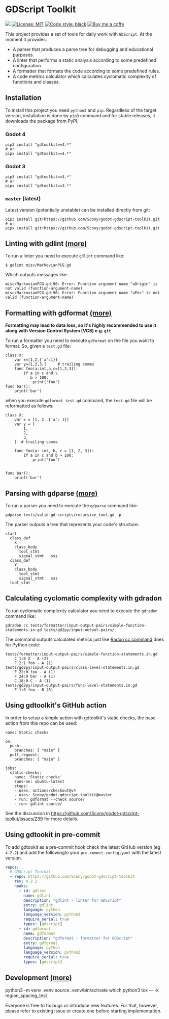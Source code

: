 # GDScript Toolkit
[![](https://github.com/Scony/godot-gdscript-toolkit/workflows/Tests/badge.svg)](https://github.com/Scony/godot-gdscript-toolkit/actions)
[![License: MIT](https://img.shields.io/badge/License-MIT-yellow.svg)](https://opensource.org/licenses/MIT)
[![Code style: black](https://img.shields.io/badge/code%20style-black-000000.svg)](https://github.com/psf/black)
[![Buy me a coffe](https://img.shields.io/badge/Buy%20me%20a%20coffe-FF5E5B?logo=ko-fi&logoColor=white)](https://ko-fi.com/pawel_lampe)

This project provides a set of tools for daily work with `GDScript`. At the moment it provides:

- A parser that produces a parse tree for debugging and educational purposes.
- A linter that performs a static analysis according to some predefined configuration.
- A formatter that formats the code according to some predefined rules.
- A code metrics calculator which calculates cyclomatic complexity of functions and classes.

## Installation

To install this project you need `python3` and `pip`.
Regardless of the target version, installation is done by `pip3` command and for stable releases, it downloads the package from PyPI.

### Godot 4

```
pip3 install "gdtoolkit==4.*"
# or
pipx install "gdtoolkit==4.*"
```

### Godot 3

```
pip3 install "gdtoolkit==3.*"
# or
pipx install "gdtoolkit==3.*"
```

### `master` (latest)

Latest version (potentially unstable) can be installed directly from git:
```
pip3 install git+https://github.com/Scony/godot-gdscript-toolkit.git
# or
pipx install git+https://github.com/Scony/godot-gdscript-toolkit.git
```

## Linting with gdlint [(more)](https://github.com/Scony/godot-gdscript-toolkit/wiki/3.-Linter)

To run a linter you need to execute `gdlint` command like:

```
$ gdlint misc/MarkovianPCG.gd
```

Which outputs messages like:

```
misc/MarkovianPCG.gd:96: Error: Function argument name "aOrigin" is not valid (function-argument-name)
misc/MarkovianPCG.gd:96: Error: Function argument name "aPos" is not valid (function-argument-name)
```

## Formatting with gdformat [(more)](https://github.com/Scony/godot-gdscript-toolkit/wiki/4.-Formatter)

**Formatting may lead to data loss, so it's highly recommended to use it along with Version Control System (VCS) e.g. `git`**

To run a formatter you need to execute `gdformat` on the file you want to format. So, given a `test.gd` file:

```
class X:
	var x=[1,2,{'a':1}]
	var y=[1,2,3,]     # trailing comma
	func foo(a:int,b,c=[1,2,3]):
		if a in c and \
		   b > 100:
			print('foo')
func bar():
	print('bar')
```

when you execute `gdformat test.gd` command, the `test.gd` file will be reformatted as follows:

```
class X:
	var x = [1, 2, {'a': 1}]
	var y = [
		1,
		2,
		3,
	]  # trailing comma

	func foo(a: int, b, c = [1, 2, 3]):
		if a in c and b > 100:
			print('foo')


func bar():
	print('bar')
```

## Parsing with gdparse [(more)](https://github.com/Scony/godot-gdscript-toolkit/wiki/2.-Parser)

To run a parser you need to execute the `gdparse` command like:

```
gdparse tests/valid-gd-scripts/recursive_tool.gd -p
```

The parser outputs a tree that represents your code's structure:

```
start
  class_def
    X
    class_body
      tool_stmt
      signal_stmt	sss
  class_def
    Y
    class_body
      tool_stmt
      signal_stmt	sss
  tool_stmt
```

## Calculating cyclomatic complexity with gdradon

To run cyclomatic complexity calculator you need to execute the `gdradon` command like:

```
gdradon cc tests/formatter/input-output-pairs/simple-function-statements.in.gd tests/gd2py/input-output-pairs/
```

The command outputs calculated metrics just like [Radon cc command](https://radon.readthedocs.io/en/latest/commandline.html#the-cc-command) does for Python code:
```
tests/formatter/input-output-pairs/simple-function-statements.in.gd
    C 1:0 X - A (2)
    F 2:1 foo - A (1)
tests/gd2py/input-output-pairs/class-level-statements.in.gd
    F 22:0 foo - A (1)
    F 24:0 bar - A (1)
    C 18:0 C - A (1)
tests/gd2py/input-output-pairs/func-level-statements.in.gd
    F 1:0 foo - B (8)
```

## Using gdtoolkit's GitHub action

In order to setup a simple action with gdtoolkit's static checks, the base action from this repo can be used:

```
name: Static checks

on:
  push:
    branches: [ "main" ]
  pull_request:
    branches: [ "main" ]

jobs:
  static-checks:
    name: 'Static checks'
    runs-on: ubuntu-latest
    steps:
    - uses: actions/checkout@v4
    - uses: Scony/godot-gdscript-toolkit@master
    - run: gdformat --check source/
    - run: gdlint source/
```

See the discussion in https://github.com/Scony/godot-gdscript-toolkit/issues/239 for more details.

## Using gdtookit in pre-commit

To add gdtookit as a pre-commit hook check the latest GitHub version (eg `4.2.2`) and add the followingto your `pre-commit-config.yaml` with the latest version.

```Yaml
repos:
  # GDScript Toolkit
  - repo: https://github.com/Scony/godot-gdscript-toolkit
    rev: 4.2.2
    hooks:
      - id: gdlint
        name: gdlint
        description: "gdlint - linter for GDScript"
        entry: gdlint
        language: python
        language_version: python3
        require_serial: true
        types: [gdscript]
      - id: gdformat
        name: gdformat
        description: "gdformat - formatter for GDScript"
        entry: gdformat
        language: python
        language_version: python3
        require_serial: true
        types: [gdscript]
```

## Development [(more)](https://github.com/Scony/godot-gdscript-toolkit/wiki/5.-Development)

python3 -m venv .venv
source .venv/bin/activate
which python3
tox -- -k region_spacing_test

Everyone is free to fix bugs or introduce new features. For that, however, please refer to existing issue or create one before starting implementation.
